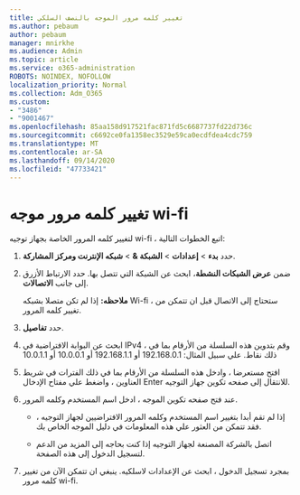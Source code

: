 ```yaml
---
title: تغيير كلمه مرور الموجه بالنصف السلكي
ms.author: pebaum
author: pebaum
manager: mnirkhe
ms.audience: Admin
ms.topic: article
ms.service: o365-administration
ROBOTS: NOINDEX, NOFOLLOW
localization_priority: Normal
ms.collection: Adm_O365
ms.custom:
- "3486"
- "9001467"
ms.openlocfilehash: 85aa158d917521fac871fd5c6687737fd22d736c
ms.sourcegitcommit: c6692ce0fa1358ec3529e59ca0ecdfdea4cdc759
ms.translationtype: MT
ms.contentlocale: ar-SA
ms.lasthandoff: 09/14/2020
ms.locfileid: "47733421"
---
```

# <a name="change-your-wi-fi-router-password"></a>تغيير كلمه مرور موجه wi-fi

لتغيير كلمه المرور الخاصة بجهاز توجيه wi-fi ، اتبع الخطوات التالية:

1. حدد **بدء**  >  **إعدادات**  >  **الشبكة &**  >  **شبكه الإنترنت ومركز المشاركة**.

2. ضمن **عرض الشبكات النشطة**، ابحث عن الشبكة التي تتصل بها. حدد الارتباط الأزرق إلى جانب **الاتصالات**.<br>

   **ملاحظه:** إذا لم تكن متصلا بشبكه Wi-fi ، ستحتاج إلى الاتصال قبل ان تتمكن من تغيير كلمه المرور.

3. حدد **تفاصيل**.

4. ابحث عن البوابة الافتراضية في IPv4 ، وقم بتدوين هذه السلسلة من الأرقام بما في ذلك نقاط. علي سبيل المثال: 192.168.0.1 أو 192.168.1.1 أو 10.0.0.1 أو 10.0.1.1

5. افتح مستعرضا ، وادخل هذه السلسلة من الأرقام بما في ذلك الفترات في شريط العناوين ، واضغط علي مفتاح الإدخال Enter للانتقال إلى صفحه تكوين جهاز التوجيه.

6. عند فتح صفحه تكوين الموجه ، ادخل اسم المستخدم وكلمه المرور.<br>
   - إذا لم تقم أبدا بتغيير اسم المستخدم وكلمه المرور الافتراضيين لجهاز التوجيه ، فقد تتمكن من العثور علي هذه المعلومات في دليل الموجه الخاص بك.

   - اتصل بالشركة المصنعة لجهاز التوجيه إذا كنت بحاجه إلى المزيد من الدعم لتسجيل الدخول إلى هذه الصفحة.

7. بمجرد تسجيل الدخول ، ابحث عن الإعدادات لاسلكيه. ينبغي ان تتمكن الآن من تغيير كلمه مرور wi-fi.
